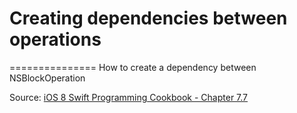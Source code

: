 # Creating dependencies between operations
===============
How to create a dependency between NSBlockOperation

Source: [iOS 8 Swift Programming Cookbook - Chapter 7.7](http://goo.gl/pvRtI8)
